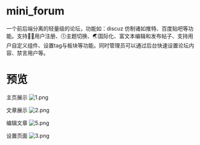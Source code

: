 # mini_forum
一个前后端分离的轻量级的论坛，功能如：discuz 仿制诸如推特、百度贴吧等功能。支持👨‍🔬用户注册、🕔主题切换、🌏国际化、富文本编辑和发布帖子、支持用户自定义组件、设置tag与板块等功能。同时管理员可以通过后台快速设置论坛内容、禁言用户等。

# 预览

主页展示
![1.png](https://s2.loli.net/2022/06/20/NoLUX7nuheDB3K1.png)

文章展示
![2.png](https://s2.loli.net/2022/06/20/cW6Jh25tLEqQZBG.png)

编辑文章
![5.png](https://s2.loli.net/2022/06/20/z6pcjnAtLaiFkfU.png)

设置页面
![3.png](https://s2.loli.net/2022/06/20/Kv4FqgIEQ8Ld5AR.png)
